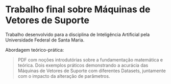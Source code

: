 # Trabalho final sobre Máquinas de Vetores de Suporte
Trabalho desenvolvido para a disciplina de Inteligência Artificial pela Universidade Federal de Santa Maria.

Abordagem teórico-prática:
>PDF com noções introdutórias sobre a fundamentação matemática e teórica.
>Dois exemplos práticos demonstrando a acurácia das Máquinas de Vetores de Suporte com diferentes Datasets, juntamente com o impacto da alteração de parâmetros.
